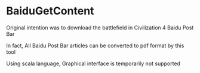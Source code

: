 BaiduGetContent
===============

Original intention was to download the battlefield in Civilization 4 Baidu Post Bar

In fact, All Baidu Post Bar articles can be converted to pdf format by this tool

Using scala language, Graphical interface is temporarily not supported 
